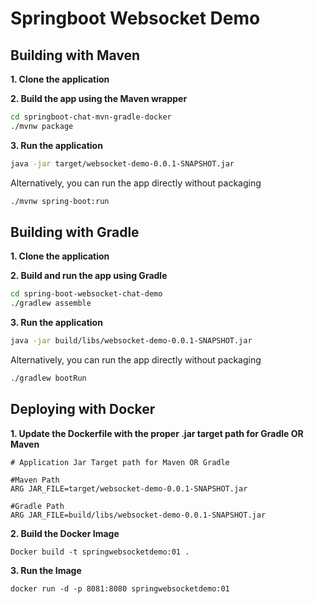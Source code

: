 
# Springboot Websocket Demo
## Building with Maven

**1. Clone the application**

**2. Build the app using the Maven wrapper**

```bash
cd springboot-chat-mvn-gradle-docker
./mvnw package
```

**3. Run the application**
```bash
java -jar target/websocket-demo-0.0.1-SNAPSHOT.jar
```

Alternatively, you can run the app directly without packaging

```bash
./mvnw spring-boot:run
```
## Building with Gradle


**1. Clone the application**


**2. Build and run the app using Gradle**

```bash
cd spring-boot-websocket-chat-demo
./gradlew assemble
```

**3. Run the application**
```bash
java -jar build/libs/websocket-demo-0.0.1-SNAPSHOT.jar
```
Alternatively, you can run the app directly without packaging

```bash
./gradlew bootRun
```
## Deploying with Docker
**1. Update the Dockerfile with the proper .jar target path for Gradle OR Maven**
```docker
# Application Jar Target path for Maven OR Gradle 

#Maven Path
ARG JAR_FILE=target/websocket-demo-0.0.1-SNAPSHOT.jar

#Gradle Path
ARG JAR_FILE=build/libs/websocket-demo-0.0.1-SNAPSHOT.jar

```
**2. Build the Docker Image**
```docker
Docker build -t springwebsocketdemo:01 .
```
**3. Run the Image**
```
docker run -d -p 8081:8080 springwebsocketdemo:01
```
